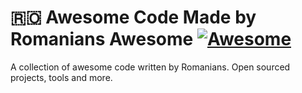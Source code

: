 # 🇷🇴 Awesome Code Made by Romanians Awesome [![Awesome](https://awesome.re/badge.svg)](https://awesome.re)
A collection of awesome code written by Romanians. Open sourced projects, tools and more.
